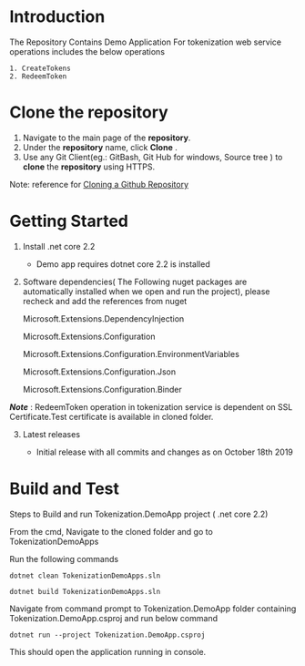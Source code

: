 # Introduction 

The Repository Contains Demo Application For tokenization web service operations includes the below operations

    1. CreateTokens 
    2. RedeemToken
    
# Clone the repository
 1. Navigate to the main page of the  **repository**. 
 2. Under the  **repository**  name, click  **Clone** .
 3. Use any Git Client(eg.: GitBash, Git Hub for windows, Source tree ) to  **clone**  the  **repository**  using HTTPS.

Note: reference for  [Cloning a Github Repository](https://help.github.com/en/articles/cloning-a-repository)


# Getting Started

1.  Install .net core 2.2

    - Demo app requires dotnet core 2.2 is installed

2.  Software dependencies( The Following nuget packages are automatically installed when we open and run the project), please recheck and add the references from nuget
 

     Microsoft.Extensions.DependencyInjection

     Microsoft.Extensions.Configuration

     Microsoft.Extensions.Configuration.EnvironmentVariables

     Microsoft.Extensions.Configuration.Json
     
     Microsoft.Extensions.Configuration.Binder

***Note*** : RedeemToken operation in tokenization service is dependent on SSL Certificate.Test certificate is available in cloned folder.
    
3.	Latest releases

    - Initial release with all commits and changes as on October 18th 2019

# Build and Test

 Steps to Build and run Tokenization.DemoApp project ( .net core 2.2)

 From the cmd,  Navigate to the cloned folder and go to TokenizationDemoApps
    
 Run the following commands
    
 ```dotnet clean TokenizationDemoApps.sln```

 ```dotnet build TokenizationDemoApps.sln```

 Navigate from command prompt to Tokenization.DemoApp folder containing Tokenization.DemoApp.csproj and run below command

 ```dotnet run --project Tokenization.DemoApp.csproj```

 This should open the application running in console.

